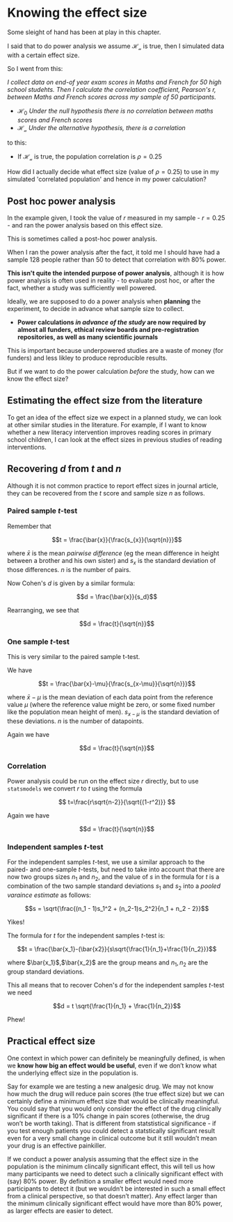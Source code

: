 # Knowing the effect size

Some sleight of hand has been at play in this chapter.

I said that to do power analysis we assume $\mathcal{H_a}$ is true, then I simulated data with a certain effect size. 

So I went from this:

*I collect data on end-of year exam scores in Maths and French for 50 high school studehts. Then I calculate the correlation coefficient, Pearson's r, between Maths and French scores across my sample of 50 participants.*

* $\mathcal{H_0}$ *Under the null hypothesis there is no correlation between maths scores and French scores*
* $\mathcal{H_a}$ *Under the alternative hypothesis, there is a correlation*

to this:

* If $\mathcal{H_a}$ is true, the population correlation is $\rho=0.25$

How did I actually decide what effect size (value of $\rho=0.25$) to use in my simulated 'correlated population' and hence in my power calculation?

## Post hoc power analysis

In the example given, I took the value of $r$ measured in my sample - $r=0.25$ - and ran the power analysis based on this effect size.

This is sometimes called a post-hoc power analysis. 

When I ran the power analysis after the fact, it told me I should have had a sample 128 people rather than 50 to detect that correlation with 80% power.

**This isn't quite the intended purpose of power analysis**, although it is how power analysis is often used in reality - to evaluate post hoc, or after the fact, whether a study was sufficiently well powered.

Ideally, we are supposed to do a power analysis when **planning** the experiment, to decide in advance what sample size to collect.

* **Power calculations *in advance of the study* are now required by almost all funders, ethical review boards and pre-registration repositories, as well as many scientific journals**

This is important because underpowered studies are a waste of money (for funders) and less likley to produce reproducible results.

But if we want to do the power calculation *before* the study, how can we know the effect size?

## Estimating the effect size from the literature

To get an idea of the effect size we expect in a planned study, we can look at other similar studies in the literature. For example, if I want to know whether a new literacy intervention improves reading scores in primary school children, I can look at the effect sizes in previous studies of reading interventions.

## Recovering $d$ from $t$ and $n$

Although it is not common practice to report effect sizes in journal article, they can be recovered from the $t$ score and sample size $n$ as follows.

### Paired sample $t$-test

Remember that 

$$t = \frac{\bar{x}}{\frac{s_{x}}{\sqrt{n}}}$$ 

where $\bar{x}$ is the mean *pairwise difference* (eg the mean difference in height between a brother and his own sister) and $s_x$ is the standard deviation of those differences. $n$ is the number of pairs.

Now Cohen's $d$ is given by a similar formula: 

$$d = \frac{\bar{x}}{s_d}$$

Rearranging, we see that 

$$d = \frac{t}{\sqrt{n}}$$

### One sample $t$-test

This is very similar to the paired sample t-test.

We have 

$$t = \frac{\bar{x}-\mu}{\frac{s_{x-\mu}}{\sqrt{n}}}$$

where $\bar{x}-\mu$ is the mean deviation of each data point from the reference value $\mu$ (where the reference value might be zero, or some fixed number like the population mean height of men). $s_{x-\mu}$ is the standard deviation of these deviations.  $n$ is the number of datapoints.

Again we have 

$$d = \frac{t}{\sqrt{n}}$$

### Correlation

Power analysis could be run on the effect size $r$ directly, but to use `statsmodels` we convert $r$ to $t$ using the formula

$$ t=\frac{r\sqrt{n-2}}{\sqrt{(1-r^2)}} $$

Again we have 

$$d = \frac{t}{\sqrt{n}}$$

### Independent samples $t$-test

For the independent samples $t$-test, we use a similar approach to the paired- and one-sample $t$-tests, but need to take into account that there are now two groups sizes $n_1$ and $n_2$, and the value of $s$ in the formula for $t$ is a combination of the two sample standard deviations $s_1$ and $s_2$ into a *pooled varaince estimate* as follows:

$$s = \sqrt{\frac{(n_1 - 1)s_1^2 + (n_2-1)s_2^2}{n_1 + n_2 - 2}}$$

Yikes!

The formula for $t$ for the independent samples $t$-test is:

$$t = \frac{\bar{x_1}-(\bar{x2}}{s\sqrt{\frac{1}{n_1}+\frac{1}{n_2}}}$$

where $\bar{x_1}$,$\bar{x_2}$ are the group means and $n_1, n_2$ are the group standard deviations. 

This all means that to recover Cohen's $d$ for the independent samples $t$-test we need

$$d = t \sqrt{\frac{1}{n_1} + \frac{1}{n_2}}$$

Phew!

## Practical effect size

One context in which power can definitely be meaningfully defined, is when we **know how big an effect would be useful**, even if we don’t know what the underlying effect size in the population is.

Say for example we are testing a new analgesic drug. We may not know how much the drug will reduce pain scores (the true effect size) but we can certainly define a minimum effect size that would be clinically meaningful. You could say that you would only consider the effect of the drug clinically significant if there is a 10% change in pain scores (otherwise, the drug won’t be worth taking). That is different from statstistical significance - if you test enough patients you could detect a statstically significant result even for a very small change in clinical outcome but it still wouldn’t mean your drug is an effective painkiller.

If we conduct a power analysis assuming that the effect size in the population is the minimum clincally significant effect, this will tell us how many participants we need to detect such a clinically significant effect with (say) 80% power. By definition a smaller effect would need more participants to detect it (but we wouldn’t be interested in such a small effect from a clinical perspective, so that doesn’t matter). Any effect larger than the minimum clinically significant effect would have more than 80% power, as larger effects are easier to detect.